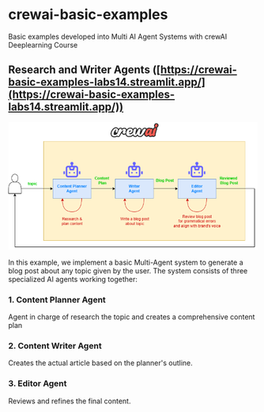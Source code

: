 # crewai-basic-examples
Basic examples developed into Multi AI Agent Systems with crewAI Deeplearning Course

## Research and Writer Agents ([https://crewai-basic-examples-labs14.streamlit.app/](https://crewai-basic-examples-labs14.streamlit.app/))

![](pics/png/research-write-crew.png)

In this example, we implement a basic Multi-Agent system to generate a blog post
about any topic given by the user. The system consists of three specialized AI agents
working together:

### 1. Content Planner Agent

Agent in charge of research the topic and creates a comprehensive content plan

### 2. Content Writer Agent
Creates the actual article based on the planner's outline.

### 3. Editor Agent
Reviews and refines the final content.